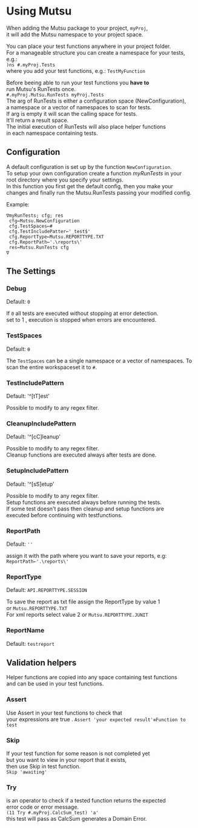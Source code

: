 # Using Mutsu
When adding the Mutsu package to your project, `myProj`,  
it will add the Mutsu namespace to your project space.


You can place your test functions anywhere in your project folder.  
For a manageable structure you can create a namespace for your tests, e.g.:  
`)ns #.myProj.Tests`  
where you add your test functions, e.g.: `TestMyFunction`  


Before beeing able to run your test functions you **have to**  
run Mutsu's RunTests once.  
`#.myProj.Mutsu.RunTests myProj.Tests`  
The arg of RunTests is either a configuration space (NewConfiguration),  
a namespace  or a vector of namespaces to scan for tests.  
If arg is empty it will scan the calling space for tests.  
It'll return a result space.  
The initial execution of RunTests will also place helper functions  
in each namespace containing tests.

## Configuration
A default configuration is set up by the function `NewConfiguration`.  
To setup your own configuration create a function *myRunTests* in your  
root directory where you specify your settings.  
In this function you first get the default config, then you make your  
changes and finally run the Mutsu.RunTests passing your modified config.  



Example:  
``` APL
∇myRunTests; cfg; res  
 cfg←Mutsu.NewConfiguration  
 cfg.TestSpaces←#  
 cfg.TestIncludePatter←'_test$'  
 cfg.ReportType←Mutsu.REPORTTYPE.TXT  
 cfg.ReportPath←'.\reports\'  
 res←Mutsu.RunTests cfg
∇
```

## The Settings
### Debug  
Default: `0`  

If `0` all tests are executed without stopping at error detection.  
set to 1 , execution is stopped when errors are encountered.

### TestSpaces 
Default: `⍬`  
  
The `TestSpaces` can be a single namespace or a vector of namespaces. To scan the entire workspaceset it to `#`.  

### TestIncludePattern  
Default: '^[tT]est' 

Possible to modify to any regex filter.

### CleanupIncludePattern  
Default: '^[cC]leanup'  

Possible to modify to any regex filter.  
Cleanup functions are executed always after tests are done.  

### SetupIncludePattern

Default: '^[sS]etup' 

Possible to modify to any regex filter.  
Setup functions are executed always before running the tests.  
If some test doesn't pass then cleanup and setup functions are  
executed before continuing with testfunctions.  

### ReportPath  

Default: `''`

assign it with the path where you want to save your reports, e.g:  
`ReportPath←'.\reports\' ` 

### ReportType

Default: `API.REPORTTYPE.SESSION`

To save the report as txt file assign the ReportType by value 1  
or `Mutsu.REPORTTYPE.TXT`  
For  xml reports select value 2 or `Mutsu.REPORTTYPE.JUNIT`

### ReportName

Default: `testreport`  



## Validation helpers
Helper functions are copied into any space containing test functions  
and can be used in your test functions.

### Assert
Use Assert in your test functions to check that  
your expressions are true . 
`Assert 'your expected result'≡Function to test`  

### Skip
If your test function for some reason is not completed yet  
but you want to view in your report that it exists,  
then use Skip in test function.  
`Skip 'awaiting'`

### Try
is an operator to check if a tested function returns the expected  
error code or error message.  
`(11 Try #.myProj.CalcSum_test) 'a'`  
this test will pass as CalcSum generates a Domain Error.